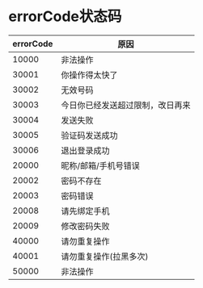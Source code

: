 # errorCode状态码
|errorCode|原因|
| --- | --- |
|10000|非法操作|
|30001|你操作得太快了|
|30002|无效号码|
|30003|今日你已经发送超过限制，改日再来|
|30004|发送失败|
|30005|验证码发送成功|
|30006|退出登录成功|
|20000|昵称/邮箱/手机号错误|
|20002|密码不存在|
|20003|密码错误|
|20008|请先绑定手机|
|20009|修改密码失败|
|40000|请勿重复操作|
|40001|请勿重复操作(拉黑多次)|
|50000|非法操作|